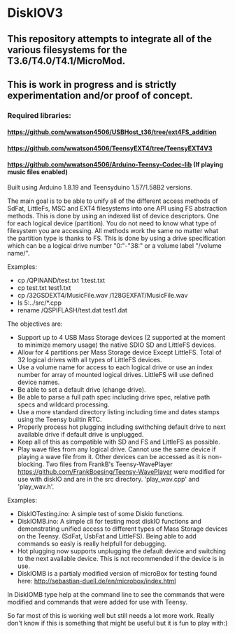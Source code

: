 # DiskIOV3

## This repository attempts to integrate all of the various filesystems for the T3.6/T4.0/T4.1/MicroMod.

## This is work in progress and is strictly experimentation and/or proof of concept. 

### Required libraries:
 
 #### https://github.com/wwatson4506/USBHost_t36/tree/ext4FS_addition
 
 #### https://github.com/wwatson4506/TeensyEXT4/tree/TeensyEXT4V3
 
 #### https://github.com/wwatson4506/Arduino-Teensy-Codec-lib (If playing music files enabled)

 
Built using Arduino 1.8.19 and Teensyduino 1.57/1.58B2 versions.

The main goal is to be able to unify all of the different access methods of SdFat, LittleFs, MSC and EXT4 filesystems into one API using FS abstraction methods. This is done by using an indexed list of device descriptors. One for each logical device (partition). You do not need to know what type of filesystem you are accessing. All methods work the same no matter what the partition type is thanks to FS. This is done by using a drive specification which can be a logical drive number "0:"-"38:" or a volume label "/volume name/".

Examples:
 * cp /QPINAND/test.txt 1:test.txt
 * cp test.txt test1.txt
 * cp /32GSDEXT4/MusicFile.wav /128GEXFAT/MusicFile.wav
 * ls 5:../src/*.cpp
 * rename /QSPIFLASH/test.dat test1.dat

The objectives are:

- Support up to 4 USB Mass Storage devices (2 supported at the moment to minimize memory usage) the native SDIO SD and LittleFS devices.
- Allow for 4 partitions per Mass Storage device Except LittleFS. Total of 32 logical drives with all types of LittleFS devices.
- Use a volume name for access to each logical drive or use an index number for array of mounted logical drives. LittleFS will   use defined device names.
- Be able to set a default drive (change drive).
- Be able to parse a full path spec including drive spec, relative path specs and wildcard processing.
- Use a more standard directory listing including time and dates stamps using the Teensy builtin RTC.
- Properly process hot plugging including swithching default drive to next available drive if default drive is unplugged.
- Keep all of this as compatible with SD and FS and LittleFS as possible.
- Play wave files from any logical drive. Cannot use the same device if playing a wave file from it. Other devices can be accessed as it is non-blocking. Two files from FrankB's Teensy-WavePlayer https://github.com/FrankBoesing/Teensy-WavePlayer were modified for use with diskIO and are in the src directory. 'play_wav.cpp' and 'play_wav.h'.

Examples:
- DiskIOTesting.ino: A simple test of some Diskio functions.
- DiskIOMB.ino: A simple cli for testing most diskIO functions and demonstrating unified access to different types of Mass Storage devices on the Teensy. (SdFat, UsbFat and LittleFS). Being able to add commands so easly is really helpfull for debugging.
- Hot plugging now supports unplugging the default device and switching to the next available device. This is not recommended if the device is in use.
- DiskIOMB is a partialy modified version of microBox for testing found here:
http://sebastian-duell.de/en/microbox/index.html

In DiskIOMB type help at the command line to see the commands that were modified and commands that were added for use with Teensy.

So far most of this is working well but still needs a lot more work. Really don't know if this is something that might be useful but it is fun to play with:)
